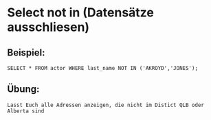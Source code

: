 # Select not in (Datensätze ausschliesen) 

## Beispiel: 

```
SELECT * FROM actor WHERE last_name NOT IN ('AKROYD','JONES');

```

## Übung:

```
Lasst Euch alle Adressen anzeigen, die nicht im Distict QLB oder Alberta sind 
```
